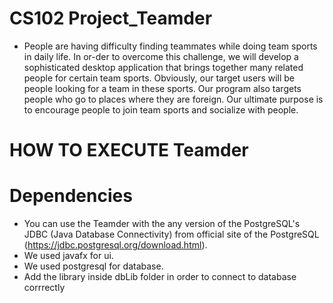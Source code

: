 # CS102 Project_Teamder
* People are having difficulty finding teammates while doing team sports in daily life. In or-der to overcome this challenge, we will develop a sophisticated desktop application that brings together many related people for certain team sports. Obviously, our target users will be people looking for a team in these sports. Our program also targets people who go to places where they are foreign. Our ultimate purpose is to encourage people to join team sports and socialize with people.

# HOW TO EXECUTE Teamder
  

# Dependencies
 * You can use the Teamder with the any version of the PostgreSQL's JDBC (Java Database Connectivity) from official site of the PostgreSQL (https://jdbc.postgresql.org/download.html).
 * We used javafx for ui.
 * We used postgresql for database.
 * Add the library inside dbLib folder in order to connect to database corrrectly
